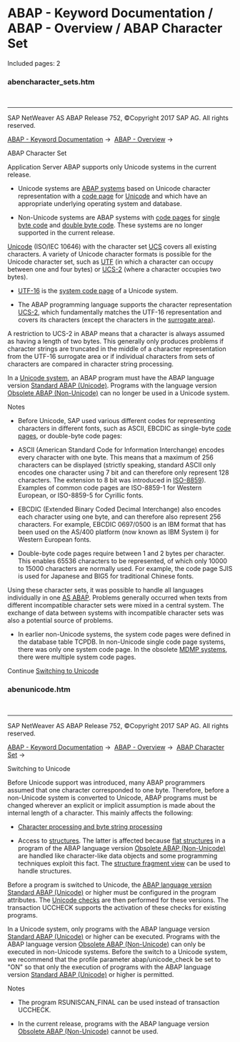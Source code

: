 # ABAP - Keyword Documentation / ABAP - Overview / ABAP Character Set

Included pages: 2


### abencharacter_sets.htm

  

* * *

SAP NetWeaver AS ABAP Release 752, ©Copyright 2017 SAP AG. All rights reserved.

[ABAP - Keyword Documentation](javascript:call_link\('abenabap.htm'\)) →  [ABAP - Overview](javascript:call_link\('abenabap_oview.htm'\)) → 

ABAP Character Set

Application Server ABAP supports only Unicode systems in the current release.

-   Unicode systems are [ABAP systems](javascript:call_link\('abenabap_system_glosry.htm'\) "Glossary Entry") based on Unicode character representation with a [code page](javascript:call_link\('abencodepage_glosry.htm'\) "Glossary Entry") for [Unicode](javascript:call_link\('abenunicode_glosry.htm'\) "Glossary Entry") and which have an appropriate underlying operating system and database.

-   Non-Unicode systems are ABAP systems with [code pages](javascript:call_link\('abencodepage_glosry.htm'\) "Glossary Entry") for [single byte code](javascript:call_link\('abensingle_byte_code_glosry.htm'\) "Glossary Entry") and [double byte code](javascript:call_link\('abendouble_byte_code_glosry.htm'\) "Glossary Entry"). These systems are no longer supported in the current release.

[Unicode](javascript:call_link\('abenunicode_glosry.htm'\) "Glossary Entry") (ISO/IEC 10646) with the character set [UCS](javascript:call_link\('abenucs_glosry.htm'\) "Glossary Entry") covers all existing characters. A variety of Unicode character formats is possible for the Unicode character set, such as [UTF](javascript:call_link\('abenutf_glosry.htm'\) "Glossary Entry") (in which a character can occupy between one and four bytes) or [UCS-2](javascript:call_link\('abenucs2_glosry.htm'\) "Glossary Entry") (where a character occupies two bytes).

-   [UTF-16](javascript:call_link\('abenutf16_glosry.htm'\) "Glossary Entry") is the [system code page](javascript:call_link\('abensystem_codepage_glosry.htm'\) "Glossary Entry") of a Unicode system.

-   The ABAP programming language supports the character representation [UCS-2](javascript:call_link\('abenucs2_glosry.htm'\) "Glossary Entry"), which fundamentally matches the UTF-16 representation and covers its characters (except the characters in the [surrogate area](javascript:call_link\('abensurrogate_area_glosry.htm'\) "Glossary Entry")).

A restriction to UCS-2 in ABAP means that a character is always assumed as having a length of two bytes. This generally only produces problems if character strings are truncated in the middle of a character representation from the UTF-16 surrogate area or if individual characters from sets of characters are compared in character string processing.

In a [Unicode system](javascript:call_link\('abenunicode_system_glosry.htm'\) "Glossary Entry"), an ABAP program must have the ABAP language version [Standard ABAP (Unicode)](javascript:call_link\('abenunicode_program_glosry.htm'\) "Glossary Entry"). Programs with the language version [Obsolete ABAP (Non-Unicode)](javascript:call_link\('abennon_unicode_program_glosry.htm'\) "Glossary Entry") can no longer be used in a Unicode system.

Notes

-   Before Unicode, SAP used various different codes for representing characters in different fonts, such as ASCII, EBCDIC as single-byte [code pages](javascript:call_link\('abencodepage_glosry.htm'\) "Glossary Entry"), or double-byte code pages:

-   ASCII (American Standard Code for Information Interchange) encodes every character with one byte. This means that a maximum of 256 characters can be displayed (strictly speaking, standard ASCII only encodes one character using 7 bit and can therefore only represent 128 characters. The extension to 8 bit was introduced in [ISO-8859](javascript:call_link\('abeniso-8859_glosry.htm'\) "Glossary Entry")). Examples of common code pages are ISO-8859-1 for Western European, or ISO-8859-5 for Cyrillic fonts.

-   EBCDIC (Extended Binary Coded Decimal Interchange) also encodes each character using one byte, and can therefore also represent 256 characters. For example, EBCDIC 0697/0500 is an IBM format that has been used on the AS/400 platform (now known as IBM System i) for Western European fonts.

-   Double-byte code pages require between 1 and 2 bytes per character. This enables 65536 characters to be represented, of which only 10000 to 15000 characters are normally used. For example, the code page SJIS is used for Japanese and BIG5 for traditional Chinese fonts.

Using these character sets, it was possible to handle all languages individually in one [AS ABAP](javascript:call_link\('abensap_nw_abap_glosry.htm'\) "Glossary Entry"). Problems generally occurred when texts from different incompatible character sets were mixed in a central system. The exchange of data between systems with incompatible character sets was also a potential source of problems.

-   In earlier non-Unicode systems, the system code pages were defined in the database table TCPDB. In non-Unicode single code page systems, there was only one system code page. In the obsolete [MDMP systems](javascript:call_link\('abenmdmp-system_glosry.htm'\) "Glossary Entry"), there were multiple system code pages.

Continue
[Switching to Unicode](javascript:call_link\('abenunicode.htm'\))


### abenunicode.htm

  

* * *

SAP NetWeaver AS ABAP Release 752, ©Copyright 2017 SAP AG. All rights reserved.

[ABAP - Keyword Documentation](javascript:call_link\('abenabap.htm'\)) →  [ABAP - Overview](javascript:call_link\('abenabap_oview.htm'\)) →  [ABAP Character Set](javascript:call_link\('abencharacter_sets.htm'\)) → 

Switching to Unicode

Before Unicode support was introduced, many ABAP programmers assumed that one character corresponded to one byte. Therefore, before a non-Unicode system is converted to Unicode, ABAP programs must be changed wherever an explicit or implicit assumption is made about the internal length of a character. This mainly affects the following:

-   [Character processing and byte string processing](javascript:call_link\('abenabap_data_string.htm'\))

-   Access to [structures](javascript:call_link\('abendata_objects_structure.htm'\)). The latter is affected because [flat structures](javascript:call_link\('abenflat_structure_glosry.htm'\) "Glossary Entry") in a program of the ABAP language version [Obsolete ABAP (Non-Unicode)](javascript:call_link\('abennon_unicode_program_glosry.htm'\) "Glossary Entry") are handled like character-like data objects and some programming techniques exploit this fact. The [structure fragment view](javascript:call_link\('abenunicode_fragment_view_glosry.htm'\) "Glossary Entry") can be used to handle structures.

Before a program is switched to Unicode, the [ABAP language version](javascript:call_link\('abenabap_versions.htm'\)) [Standard ABAP (Unicode)](javascript:call_link\('abenunicode_program_glosry.htm'\) "Glossary Entry") or higher must be configured in the program attributes. The [Unicode checks](javascript:call_link\('abenunicode_check_glosry.htm'\) "Glossary Entry") are then performed for these versions. The transaction UCCHECK supports the activation of these checks for existing programs.

In a Unicode system, only programs with the ABAP language version [Standard ABAP (Unicode)](javascript:call_link\('abenunicode_program_glosry.htm'\) "Glossary Entry") or higher can be executed. Programs with the ABAP language version [Obsolete ABAP (Non-Unicode)](javascript:call_link\('abennon_unicode_program_glosry.htm'\) "Glossary Entry") can only be executed in non-Unicode systems. Before the switch to a Unicode system, we recommend that the profile parameter abap/unicode\_check be set to "ON" so that only the execution of programs with the ABAP language version [Standard ABAP (Unicode)](javascript:call_link\('abenunicode_program_glosry.htm'\) "Glossary Entry") or higher is permitted.

Notes

-   The program RSUNISCAN\_FINAL can be used instead of transaction UCCHECK.

-   In the current release, programs with the ABAP language version [Obsolete ABAP (Non-Unicode)](javascript:call_link\('abennon_unicode_program_glosry.htm'\) "Glossary Entry") cannot be used.
